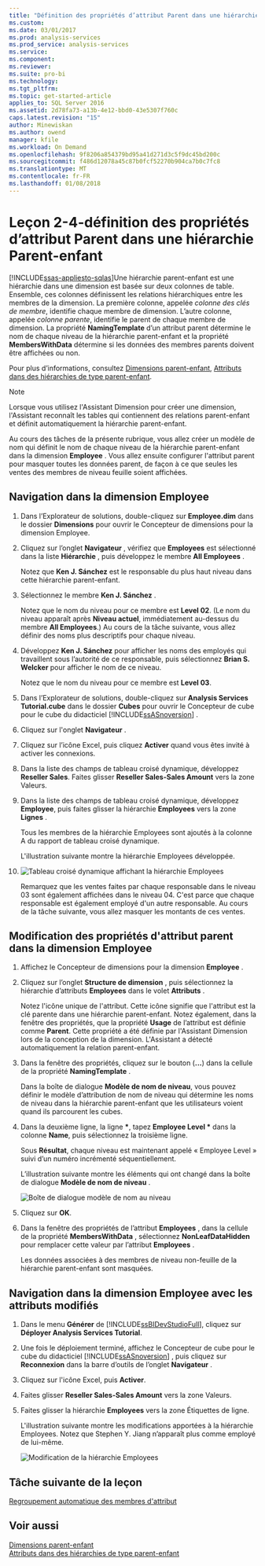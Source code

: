 ```yaml
---
title: "Définition des propriétés d’attribut Parent dans une hiérarchie Parent-enfant | Documents Microsoft"
ms.custom: 
ms.date: 03/01/2017
ms.prod: analysis-services
ms.prod_service: analysis-services
ms.service: 
ms.component: 
ms.reviewer: 
ms.suite: pro-bi
ms.technology: 
ms.tgt_pltfrm: 
ms.topic: get-started-article
applies_to: SQL Server 2016
ms.assetid: 2d78fa73-a13b-4e12-bbd0-43e5307f760c
caps.latest.revision: "15"
author: Minewiskan
ms.author: owend
manager: kfile
ms.workload: On Demand
ms.openlocfilehash: 9f8206a854379bd95a41d271d3c5f9dc45bd200c
ms.sourcegitcommit: f486d12078a45c87b0fcf52270b904ca7b0c7fc8
ms.translationtype: MT
ms.contentlocale: fr-FR
ms.lasthandoff: 01/08/2018
---
```

# <a name="lesson-4-2---defining-parent-attribute-properties-in-a-parent-child-hierarchy"></a>Leçon 2-4-définition des propriétés d’attribut Parent dans une hiérarchie Parent-enfant
[!INCLUDE[ssas-appliesto-sqlas](../includes/ssas-appliesto-sqlas.md)]Une hiérarchie parent-enfant est une hiérarchie dans une dimension est basée sur deux colonnes de table. Ensemble, ces colonnes définissent les relations hiérarchiques entre les membres de la dimension. La première colonne, appelée *colonne des clés de membre*, identifie chaque membre de dimension. L’autre colonne, appelée *colonne parente*, identifie le parent de chaque membre de dimension. La propriété **NamingTemplate** d’un attribut parent détermine le nom de chaque niveau de la hiérarchie parent-enfant et la propriété **MembersWithData** détermine si les données des membres parents doivent être affichées ou non.  
  
Pour plus d’informations, consultez [Dimensions parent-enfant](../analysis-services/multidimensional-models/parent-child-dimension.md), [Attributs dans des hiérarchies de type parent-enfant](../analysis-services/multidimensional-models/parent-child-dimension-attributes.md).  
  
> [!NOTE]  
> Lorsque vous utilisez l'Assistant Dimension pour créer une dimension, l'Assistant reconnaît les tables qui contiennent des relations parent-enfant et définit automatiquement la hiérarchie parent-enfant.  
  
Au cours des tâches de la présente rubrique, vous allez créer un modèle de nom qui définit le nom de chaque niveau de la hiérarchie parent-enfant dans la dimension **Employee** . Vous allez ensuite configurer l'attribut parent pour masquer toutes les données parent, de façon à ce que seules les ventes des membres de niveau feuille soient affichées.  
  
## <a name="browsing-the-employee-dimension"></a>Navigation dans la dimension Employee  
  
1.  Dans l’Explorateur de solutions, double-cliquez sur **Employee.dim** dans le dossier **Dimensions** pour ouvrir le Concepteur de dimensions pour la dimension Employee.  
  
2.  Cliquez sur l’onglet **Navigateur** , vérifiez que **Employees** est sélectionné dans la liste **Hiérarchie** , puis développez le membre **All Employees** .  
  
    Notez que **Ken J. Sánchez** est le responsable du plus haut niveau dans cette hiérarchie parent-enfant.  
  
3.  Sélectionnez le membre **Ken J. Sánchez** .  
  
    Notez que le nom du niveau pour ce membre est **Level 02**. (Le nom du niveau apparaît après **Niveau actuel**, immédiatement au-dessus du membre **All Employees**.) Au cours de la tâche suivante, vous allez définir des noms plus descriptifs pour chaque niveau.  
  
4.  Développez **Ken J. Sánchez** pour afficher les noms des employés qui travaillent sous l’autorité de ce responsable, puis sélectionnez **Brian S. Welcker** pour afficher le nom de ce niveau.  
  
    Notez que le nom du niveau pour ce membre est **Level 03**.  
  
5.  Dans l’Explorateur de solutions, double-cliquez sur **Analysis Services Tutorial.cube** dans le dossier **Cubes** pour ouvrir le Concepteur de cube pour le cube du didacticiel [!INCLUDE[ssASnoversion](../includes/ssasnoversion-md.md)] .  
  
6.  Cliquez sur l'onglet **Navigateur** .  
  
7.  Cliquez sur l’icône Excel, puis cliquez **Activer** quand vous êtes invité à activer les connexions.  
  
8.  Dans la liste des champs de tableau croisé dynamique, développez **Reseller Sales**. Faites glisser **Reseller Sales-Sales Amount** vers la zone Valeurs.  
  
9. Dans la liste des champs de tableau croisé dynamique, développez **Employee**, puis faites glisser la hiérarchie **Employees** vers la zone **Lignes** .  
  
    Tous les membres de la hiérarchie Employees sont ajoutés à la colonne A du rapport de tableau croisé dynamique.  
  
    L'illustration suivante montre la hiérarchie Employees développée.  
  
10. ![Tableau croisé dynamique affichant la hiérarchie Employees](../analysis-services/media/l4-employee-1.gif "tableau croisé dynamique affichant la hiérarchie Employees")  
  
    Remarquez que les ventes faites par chaque responsable dans le niveau 03 sont également affichées dans le niveau 04. C'est parce que chaque responsable est également employé d'un autre responsable. Au cours de la tâche suivante, vous allez masquer les montants de ces ventes.  
  
## <a name="modifying-parent-attribute-properties-in-the-employee-dimension"></a>Modification des propriétés d'attribut parent dans la dimension Employee  
  
1.  Affichez le Concepteur de dimensions pour la dimension **Employee** .  
  
2.  Cliquez sur l’onglet **Structure de dimension** , puis sélectionnez la hiérarchie d’attributs **Employees** dans le volet **Attributs** .  
  
    Notez l'icône unique de l'attribut. Cette icône signifie que l'attribut est la clé parente dans une hiérarchie parent-enfant. Notez également, dans la fenêtre des propriétés, que la propriété **Usage** de l’attribut est définie comme **Parent**. Cette propriété a été définie par l'Assistant Dimension lors de la conception de la dimension. L'Assistant a détecté automatiquement la relation parent-enfant.  
  
3.  Dans la fenêtre des propriétés, cliquez sur le bouton (**...**) dans la cellule de la propriété **NamingTemplate** .  
  
    Dans la boîte de dialogue **Modèle de nom de niveau**, vous pouvez définir le modèle d’attribution de nom de niveau qui détermine les noms de niveau dans la hiérarchie parent-enfant que les utilisateurs voient quand ils parcourent les cubes.  
  
4.  Dans la deuxième ligne, la ligne **\***, tapez **Employee Level \*** dans la colonne **Name**, puis sélectionnez la troisième ligne.  
  
    Sous **Résultat**, chaque niveau est maintenant appelé « Employee Level » suivi d’un numéro incrémenté séquentiellement.  
  
    L’illustration suivante montre les éléments qui ont changé dans la boîte de dialogue **Modèle de nom de niveau** .  
  
    ![Boîte de dialogue modèle de nom au niveau](../analysis-services/media/l4-namingtemplate.gif "boîte de dialogue modèle de nom de niveau")  
  
5.  Cliquez sur **OK**.  
  
6.  Dans la fenêtre des propriétés de l’attribut **Employees** , dans la cellule de la propriété **MembersWithData** , sélectionnez **NonLeafDataHidden** pour remplacer cette valeur par l’attribut **Employees** .  
  
    Les données associées à des membres de niveau non-feuille de la hiérarchie parent-enfant sont masquées.  
  
## <a name="browsing-the-employee-dimension-with-the-modified-attributes"></a>Navigation dans la dimension Employee avec les attributs modifiés  
  
1.  Dans le menu **Générer** de [!INCLUDE[ssBIDevStudioFull](../includes/ssbidevstudiofull-md.md)], cliquez sur **Déployer Analysis Services Tutorial**.  
  
2.  Une fois le déploiement terminé, affichez le Concepteur de cube pour le cube du didacticiel [!INCLUDE[ssASnoversion](../includes/ssasnoversion-md.md)] , puis cliquez sur **Reconnexion** dans la barre d’outils de l’onglet **Navigateur** .  
  
3.  Cliquez sur l'icône Excel, puis **Activer**.  
  
4.  Faites glisser **Reseller Sales-Sales Amount** vers la zone Valeurs.  
  
5.  Faites glisser la hiérarchie **Employees** vers la zone Étiquettes de ligne.  
  
    L'illustration suivante montre les modifications apportées à la hiérarchie Employees. Notez que Stephen Y. Jiang n’apparaît plus comme employé de lui-même.  
  
    ![Modification de la hiérarchie Employees](../analysis-services/media/l4-employee-2.png "hiérarchie Employees de modification")  
  
## <a name="next-task-in-lesson"></a>Tâche suivante de la leçon  
[Regroupement automatique des membres d'attribut](../analysis-services/lesson-4-3-automatically-grouping-attribute-members.md)  
  
## <a name="see-also"></a>Voir aussi  
[Dimensions parent-enfant](../analysis-services/multidimensional-models/parent-child-dimension.md)  
[Attributs dans des hiérarchies de type parent-enfant](../analysis-services/multidimensional-models/parent-child-dimension-attributes.md)  
  
  
  
